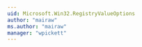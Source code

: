 ```yaml
---
uid: Microsoft.Win32.RegistryValueOptions
author: "mairaw"
ms.author: "mairaw"
manager: "wpickett"
---
```

